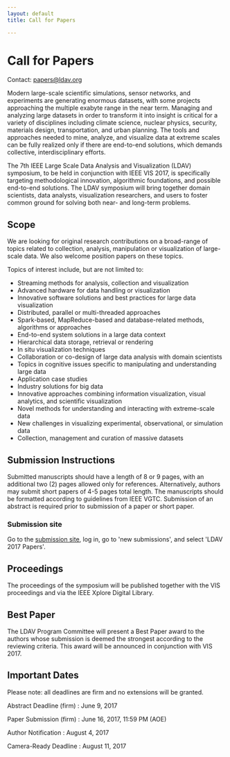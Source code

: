 ```yaml
---
layout: default
title: Call for Papers

---
```


# Call for Papers

Contact: <papers@ldav.org>

Modern large-scale scientific simulations, sensor networks, and experiments are
generating enormous datasets, with some projects approaching the multiple
exabyte range in the near term. Managing and analyzing large datasets in order
to transform it into insight is critical for a variety of disciplines including
climate science, nuclear physics, security, materials design, transportation,
and urban planning. The tools and approaches needed to mine, analyze, and
visualize data at extreme scales can be fully realized only if there are
end-to-end solutions, which demands collective, interdisciplinary efforts.

The 7th IEEE Large Scale Data Analysis and Visualization (LDAV) symposium, to
be held in conjunction with IEEE VIS 2017, is specifically targeting
methodological innovation, algorithmic foundations, and possible end-to-end
solutions. The LDAV symposium will bring together domain scientists, data
analysts, visualization researchers, and users to foster common ground for
solving both near- and long-term problems.

## Scope

We are looking for original research contributions on a broad-range of topics
related to collection, analysis, manipulation or visualization of large-scale
data. We also welcome position papers on these topics.

Topics of interest include, but are not limited to:

- Streaming methods for analysis, collection and visualization
- Advanced hardware for data handling or visualization
- Innovative software solutions and best practices for large data visualization
- Distributed, parallel or multi-threaded approaches
- Spark-based, MapReduce-based and database-related methods, algorithms 
  or approaches
- End-to-end system solutions in a large data context
- Hierarchical data storage, retrieval or rendering
- In situ visualization techniques
- Collaboration or co-design of large data analysis with domain scientists
- Topics in cognitive issues specific to manipulating and understanding 
  large data
- Application case studies
- Industry solutions for big data
- Innovative approaches combining information visualization, 
  visual analytics, and scientific visualization
- Novel methods for understanding and interacting with extreme-scale data
- New challenges in visualizing experimental, observational, or simulation data 
- Collection, management and curation of massive datasets

## Submission Instructions

Submitted manuscripts should have a length of 8 or 9 pages, with an
additional two (2) pages allowed only for references. Alternatively, authors
may submit short papers of 4-5 pages total length. The manuscripts should be
formatted according to guidelines from IEEE VGTC. Submission of an abstract is 
required prior to submission of a paper or short paper.

### Submission site

Go to the [submission site](https://precisionconference.com/~vgtc), log in, go
to 'new submissions', and select 'LDAV 2017 Papers'.

## Proceedings
The proceedings of the symposium will be published together with the VIS
proceedings and via the IEEE Xplore Digital Library.

## Best Paper
The LDAV Program Committee will present a Best Paper award to the authors whose
submission is deemed the strongest according to the reviewing criteria. This
award will be announced in conjunction with VIS 2017.

## Important Dates
Please note: all deadlines are firm and no extensions will be granted. 

Abstract Deadline (firm)
: June 9, 2017

Paper Submission (firm)
: June 16, 2017, 11:59 PM (AOE)

Author Notification
: August 4, 2017

Camera-Ready Deadline
: August 11, 2017
